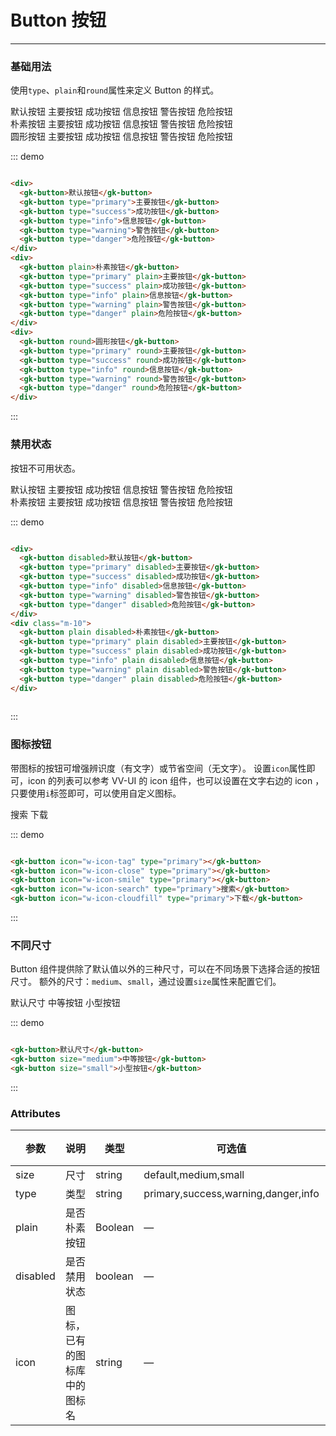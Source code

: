 # Button 按钮
----
### 基础用法
使用```type```、```plain```和```round```属性来定义 Button 的样式。

<div class="demo-block">
  <div>
    <gk-button>默认按钮</gk-button>
    <gk-button type="primary">主要按钮</gk-button>
    <gk-button type="success">成功按钮</gk-button>
    <gk-button type="info">信息按钮</gk-button>
    <gk-button type="warning">警告按钮</gk-button>
    <gk-button type="danger">危险按钮</gk-button>
  </div>
  <div class="m-10">
    <gk-button plain>朴素按钮</gk-button>
    <gk-button type="primary" plain>主要按钮</gk-button>
    <gk-button type="success" plain>成功按钮</gk-button>
    <gk-button type="info" plain>信息按钮</gk-button>
    <gk-button type="warning" plain>警告按钮</gk-button>
    <gk-button type="danger" plain>危险按钮</gk-button>
  </div>
  <div class="m-10">
    <gk-button round>圆形按钮</gk-button>
    <gk-button type="primary" round>主要按钮</gk-button>
    <gk-button type="success" round>成功按钮</gk-button>
    <gk-button type="info" round>信息按钮</gk-button>
    <gk-button type="warning" round>警告按钮</gk-button>
    <gk-button type="danger" round>危险按钮</gk-button>
  </div>
</div>

::: demo
```html

<div>
  <gk-button>默认按钮</gk-button>
  <gk-button type="primary">主要按钮</gk-button>
  <gk-button type="success">成功按钮</gk-button>
  <gk-button type="info">信息按钮</gk-button>
  <gk-button type="warning">警告按钮</gk-button>
  <gk-button type="danger">危险按钮</gk-button>
</div>
<div>
  <gk-button plain>朴素按钮</gk-button>
  <gk-button type="primary" plain>主要按钮</gk-button>
  <gk-button type="success" plain>成功按钮</gk-button>
  <gk-button type="info" plain>信息按钮</gk-button>
  <gk-button type="warning" plain>警告按钮</gk-button>
  <gk-button type="danger" plain>危险按钮</gk-button>
</div>
<div>
  <gk-button round>圆形按钮</gk-button>
  <gk-button type="primary" round>主要按钮</gk-button>
  <gk-button type="success" round>成功按钮</gk-button>
  <gk-button type="info" round>信息按钮</gk-button>
  <gk-button type="warning" round>警告按钮</gk-button>
  <gk-button type="danger" round>危险按钮</gk-button>
</div>

```
:::

### 禁用状态

按钮不可用状态。

<div class="demo-block">
  <div>
    <gk-button disabled>默认按钮</gk-button>
    <gk-button type="primary" disabled>主要按钮</gk-button>
    <gk-button type="success" disabled>成功按钮</gk-button>
    <gk-button type="info" disabled>信息按钮</gk-button>
    <gk-button type="warning" disabled>警告按钮</gk-button>
    <gk-button type="danger" disabled>危险按钮</gk-button>
  </div>
  <div class="m-10">
    <gk-button plain disabled>朴素按钮</gk-button>
    <gk-button type="primary" plain disabled>主要按钮</gk-button>
    <gk-button type="success" plain disabled>成功按钮</gk-button>
    <gk-button type="info" plain disabled>信息按钮</gk-button>
    <gk-button type="warning" plain disabled>警告按钮</gk-button>
    <gk-button type="danger" plain disabled>危险按钮</gk-button>
  </div>
</div>

::: demo
```html

<div>
  <gk-button disabled>默认按钮</gk-button>
  <gk-button type="primary" disabled>主要按钮</gk-button>
  <gk-button type="success" disabled>成功按钮</gk-button>
  <gk-button type="info" disabled>信息按钮</gk-button>
  <gk-button type="warning" disabled>警告按钮</gk-button>
  <gk-button type="danger" disabled>危险按钮</gk-button>
</div>
<div class="m-10">
  <gk-button plain disabled>朴素按钮</gk-button>
  <gk-button type="primary" plain disabled>主要按钮</gk-button>
  <gk-button type="success" plain disabled>成功按钮</gk-button>
  <gk-button type="info" plain disabled>信息按钮</gk-button>
  <gk-button type="warning" plain disabled>警告按钮</gk-button>
  <gk-button type="danger" plain disabled>危险按钮</gk-button>
</div>
  
```
:::

### 图标按钮
带图标的按钮可增强辨识度（有文字）或节省空间（无文字）。
设置```icon```属性即可，icon 的列表可以参考 VV-UI 的 icon 组件，也可以设置在文字右边的 icon ，只要使用```i```标签即可，可以使用自定义图标。
<div class="demo-block">
  <gk-button icon="w-icon-tag" type="primary"></gk-button>
  <gk-button icon="w-icon-close" type="primary"></gk-button>
  <gk-button icon="w-icon-smile" type="primary"></gk-button>
  <gk-button icon="w-icon-search" type="primary">搜索</gk-button>
  <gk-button icon="w-icon-cloudfill" type="primary">下载</gk-button>
</div>

::: demo
```html

<gk-button icon="w-icon-tag" type="primary"></gk-button>
<gk-button icon="w-icon-close" type="primary"></gk-button>
<gk-button icon="w-icon-smile" type="primary"></gk-button>
<gk-button icon="w-icon-search" type="primary">搜索</gk-button>
<gk-button icon="w-icon-cloudfill" type="primary">下载</gk-button>

```
:::


### 不同尺寸

Button 组件提供除了默认值以外的三种尺寸，可以在不同场景下选择合适的按钮尺寸。
额外的尺寸：```medium```、```small```，通过设置```size```属性来配置它们。
<div class="demo-block">
  <gk-button>默认尺寸</gk-button>
  <gk-button size="medium">中等按钮</gk-button>
  <gk-button size="small">小型按钮</gk-button>
</div>

::: demo
```html

<gk-button>默认尺寸</gk-button>
<gk-button size="medium">中等按钮</gk-button>
<gk-button size="small">小型按钮</gk-button>

```
:::

### Attributes
| 参数      | 说明    | 类型      | 可选值       | 默认值   |
|---------- |-------- |---------- |-------------  |-------- |
| size     | 尺寸   | string  |   default,medium,small            |    —     |
| type     | 类型   | string    |   primary,success,warning,danger,info |     —    |
| plain     | 是否朴素按钮   | Boolean    | — | false   |
| disabled  | 是否禁用状态    | boolean   | —   | false   |
| icon  | 图标，已有的图标库中的图标名 | string   |  —  |  —  |
